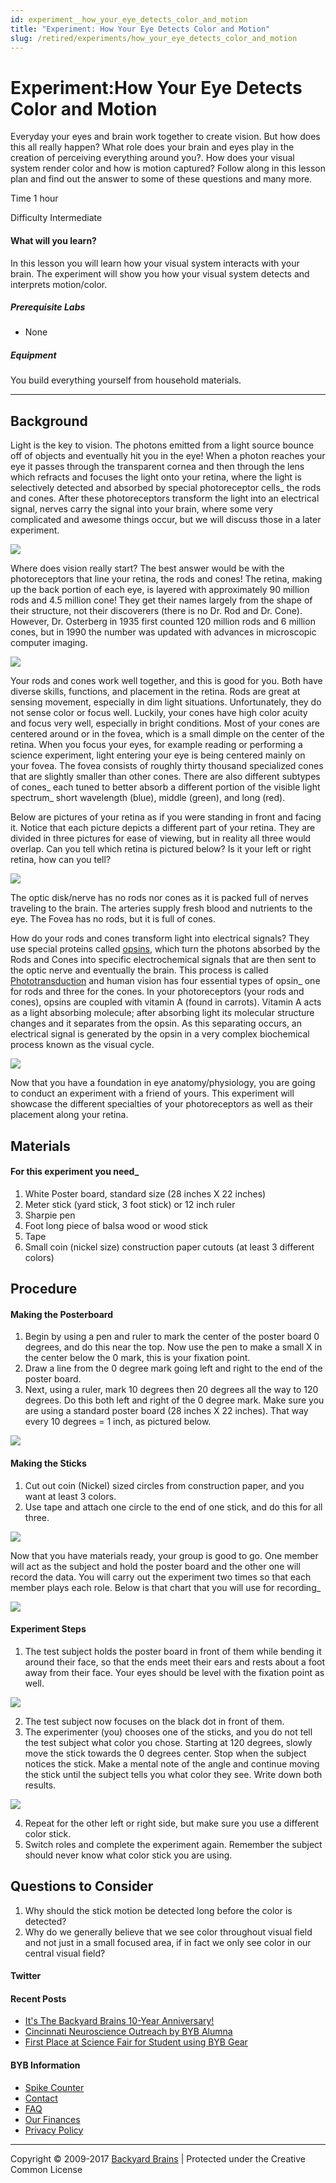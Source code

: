 ```yaml
---
id: experiment__how_your_eye_detects_color_and_motion
title: "Experiment: How Your Eye Detects Color and Motion"
slug: /retired/experiments/how_your_eye_detects_color_and_motion
---
```


# Experiment:How Your Eye Detects Color and Motion

Everyday your eyes and brain work together to create vision. But how does this
all really happen? What role does your brain and eyes play in the creation of
perceiving everything around you?. How does your visual system render color
and how is motion captured? Follow along in this lesson plan and find out the
answer to some of these questions and many more.

Time  1 hour

Difficulty  Intermediate

#### What will you learn?

In this lesson you will learn how your visual system interacts with your
brain. The experiment will show you how your visual system detects and
interprets motion/color.

##### Prerequisite Labs

  * None 

##### Equipment

You build everything yourself from household materials.

* * *

## Background

Light is the key to vision. The photons emitted from a light source bounce off
of objects and eventually hit you in the eye! When a photon reaches your eye
it passes through the transparent cornea and then through the lens which
refracts and focuses the light onto your retina, where the light is
selectively detected and absorbed by special photoreceptor cells_ the rods and
cones. After these photoreceptors transform the light into an electrical
signal, nerves carry the signal into your brain, where some very complicated
and awesome things occur, but we will discuss those in a later experiment.

[ ![](./img/BYB_Exp1_Pic4a.PNG)](img/BYB_Exp1_Pic4a.PNG)

Where does vision really start? The best answer would be with the
photoreceptors that line your retina, the rods and cones! The retina, making
up the back portion of each eye, is layered with approximately 90 million rods
and 4.5 million cone! They get their names largely from the shape of their
structure, not their discoverers (there is no Dr. Rod and Dr. Cone). However,
Dr. Osterberg in 1935 first counted 120 million rods and 6 million cones, but
in 1990 the number was updated with advances in microscopic computer imaging.

[ ![](./img/BYB_Exp1_Pic6.PNG)](img/BYB_Exp1_Pic6.PNG)

Your rods and cones work well together, and this is good for you. Both have
diverse skills, functions, and placement in the retina. Rods are great at
sensing movement, especially in dim light situations. Unfortunately, they do
not sense color or focus well. Luckily, your cones have high color acuity and
focus very well, especially in bright conditions. Most of your cones are
centered around or in the fovea, which is a small dimple on the center of the
retina. When you focus your eyes, for example reading or performing a science
experiment, light entering your eye is being centered mainly on your fovea.
The fovea consists of roughly thirty thousand specialized cones that are
slightly smaller than other cones. There are also different subtypes of cones_
each tuned to better absorb a different portion of the visible light spectrum_
short wavelength (blue), middle (green), and long (red).

Below are pictures of your retina as if you were standing in front and facing
it. Notice that each picture depicts a different part of your retina. They are
divided in three pictures for ease of viewing, but in reality all three would
overlap. Can you tell which retina is pictured below? Is it your left or right
retina, how can you tell?

[ ![](./img/BYB_Exp1_Pic5b1.PNG)](img/BYB_Exp1_Pic5b1.PNG)

The optic disk/nerve has no rods nor cones as it is packed full of nerves
traveling to the brain. The arteries supply fresh blood and nutrients to the
eye. The Fovea has no rods, but it is full of cones.

How do your rods and cones transform light into electrical signals? They use
special proteins called [opsins](https://en.wikipedia.org/wiki/Opsin), which
turn the photons absorbed by the Rods and Cones into specific electrochemical
signals that are then sent to the optic nerve and eventually the brain. This
process is called
[Phototransduction](https://en.wikipedia.org/wiki/Visual_phototransduction) and
human vision has four essential types of opsin_ one for rods and three for the
cones. In your photoreceptors (your rods and cones), opsins are coupled with
vitamin A (found in carrots). Vitamin A acts as a light absorbing molecule;
after absorbing light its molecular structure changes and it separates from
the opsin. As this separating occurs, an electrical signal is generated by the
opsin in a very complex biochemical process known as the visual cycle.

[ ![](./img/BYB_Exp1_Pic7.PNG)](img/BYB_Exp1_Pic7.PNG)

Now that you have a foundation in eye anatomy/physiology, you are going to
conduct an experiment with a friend of yours. This experiment will showcase
the different specialties of your photoreceptors as well as their placement
along your retina.

## Materials

#### For this experiment you need_

  1. White Poster board, standard size (28 inches X 22 inches) 
  2. Meter stick (yard stick, 3 foot stick) or 12 inch ruler 
  3. Sharpie pen 
  4. Foot long piece of balsa wood or wood stick 
  5. Tape 
  6. Small coin (nickel size) construction paper cutouts (at least 3 different colors) 

## Procedure

#### Making the Posterboard

  1. Begin by using a pen and ruler to mark the center of the poster board 0 degrees, and do this near the top. Now use the pen to make a small X in the center below the 0 mark, this is your fixation point. 
  2. Draw a line from the 0 degree mark going left and right to the end of the poster board. 
  3. Next, using a ruler, mark 10 degrees then 20 degrees all the way to 120 degrees. Do this both left and right of the 0 degree mark. Make sure you are using a standard poster board (28 inches X 22 inches). That way every 10 degrees = 1 inch, as pictured below.

[ ![](./img/BYB_Exp1_Pic1.PNG)](img/BYB_Exp1_Pic1.PNG)

#### Making the Sticks

  1. Cut out coin (Nickel) sized circles from construction paper, and you want at least 3 colors. 
  2. Use tape and attach one circle to the end of one stick, and do this for all three.

[ ![](./img/BYB_Exp1_Pic2.PNG)](img/BYB_Exp1_Pic2.PNG)

Now that you have materials ready, your group is good to go. One member will
act as the subject and hold the poster board and the other one will record the
data. You will carry out the experiment two times so that each member plays
each role. Below is that chart that you will use for recording_

[ ![](./img/BYB_Exp1_Pic3.PNG)](img/BYB_Exp1_Pic3.PNG)

#### Experiment Steps

  1. The test subject holds the poster board in front of them while bending it around their face, so that the ends meet their ears and rests about a foot away from their face. Your eyes should be level with the fixation point as well. 

[ ![](./img/BYB_Exp1_Pic8.PNG)](img/BYB_Exp1_Pic8.PNG)

  2. The test subject now focuses on the black dot in front of them. 
  3. The experimenter (you) chooses one of the sticks, and you do not tell the test subject what color you chose. Starting at 120 degrees, slowly move the stick towards the 0 degrees center. Stop when the subject notices the stick. Make a mental note of the angle and continue moving the stick until the subject tells you what color they see. Write down both results. 

[ ![](./img/BYB_Exp1_Pic9.PNG)](img/BYB_Exp1_Pic9.PNG)

  4. Repeat for the other left or right side, but make sure you use a different color stick. 
  5. Switch roles and complete the experiment again. Remember the subject should never know what color stick you are using. 

## Questions to Consider

  1. Why should the stick motion be detected long before the color is detected? 
  2. Why do we generally believe that we see color throughout visual field and not just in a small focused area, if in fact we only see color in our central visual field?

#### Twitter

#### Recent Posts

  * [ It's The Backyard Brains 10-Year Anniversary!](https://blog.backyardbrains.com/?p=4906)
  * [ Cincinnati Neuroscience Outreach by BYB Alumna](https://blog.backyardbrains.com/?p=4870)
  * [ First Place at Science Fair for Student using BYB Gear](https://blog.backyardbrains.com/?p=4861)

#### BYB Information

  * [Spike Counter](/About/SpikeCounter)
  * [Contact](/About/Contact)
  * [FAQ](/About/FAQ)
  * [Our Finances](/About/Finance)
  * [Privacy Policy](/About/Privacy)

* * *

Copyright © 2009-2017 [ Backyard Brains](https://backyardbrains.com) | Protected under the Creative Common License [ ](https://creativecommons.org/licenses/)[](https://creativecommons.org/licenses/by-sa/3.0/)